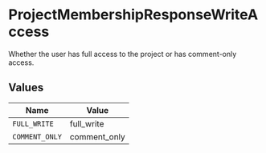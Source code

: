 # ProjectMembershipResponseWriteAccess

Whether the user has full access to the project or has comment-only access.


## Values

| Name           | Value          |
| -------------- | -------------- |
| `FULL_WRITE`   | full_write     |
| `COMMENT_ONLY` | comment_only   |